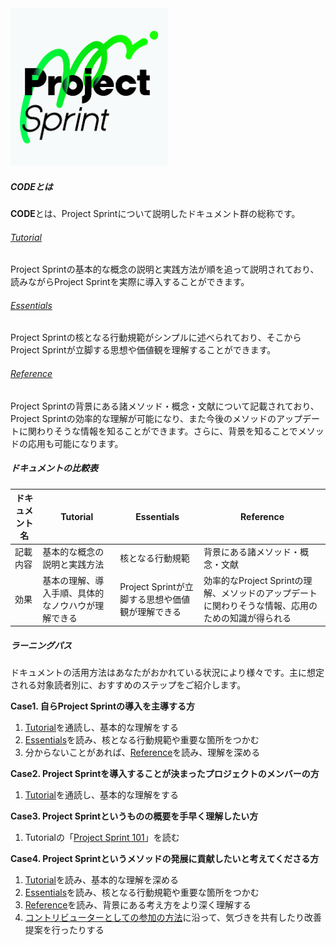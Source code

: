 <img alt="Project Sprint" src="../images/pjs_logo.png" width="50%" />

##### CODEとは

**CODE**とは、Project Sprintについて説明したドキュメント群の総称です。

###### [Tutorial](../ja/code/tutorial/index.md)
Project Sprintの基本的な概念の説明と実践方法が順を追って説明されており、読みながらProject Sprintを実際に導入することができます。

###### [Essentials](../ja/code/essentials.md)
Project Sprintの核となる行動規範がシンプルに述べられており、そこからProject Sprintが立脚する思想や価値観を理解することができます。

###### [Reference](../ja/code/reference.md)
Project Sprintの背景にある諸メソッド・概念・文献について記載されており、Project Sprintの効率的な理解が可能になり、また今後のメソッドのアップデートに関わりそうな情報を知ることができます。さらに、背景を知ることでメソッドの応用も可能になります。

##### ドキュメントの比較表

|ドキュメント名|Tutorial|Essentials|Reference|
|---|---|---|---|
|記載内容|基本的な概念の説明と実践方法|核となる行動規範|背景にある諸メソッド・概念・文献|
|効果|基本の理解、導入手順、具体的なノウハウが理解できる|Project Sprintが立脚する思想や価値観が理解できる|効率的なProject Sprintの理解、メソッドのアップデートに関わりそうな情報、応用のための知識が得られる|

##### ラーニングパス

ドキュメントの活用方法はあなたがおかれている状況により様々です。主に想定される対象読者別に、おすすめのステップをご紹介します。

**Case1. 自らProject Sprintの導入を主導する方**
1. [Tutorial](../ja/code/tutorial/index.md)を通読し、基本的な理解をする
2. [Essentials](../ja/code/essentials.md)を読み、核となる行動規範や重要な箇所をつかむ
3. 分からないことがあれば、[Reference](../ja/code/reference.md)を読み、理解を深める

**Case2. Project Sprintを導入することが決まったプロジェクトのメンバーの方**
1. [Tutorial](../ja/code/tutorial/index.md)を通読し、基本的な理解をする

**Case3. Project Sprintというものの概要を手早く理解したい方**
1. Tutorialの「[Project Sprint 101](../ja/code/tutorial/section1-1.md)」を読む

**Case4. Project Sprintというメソッドの発展に貢献したいと考えてくださる方**
1. [Tutorial](../ja/code/tutorial/index.md)を読み、基本的な理解を深める
2. [Essentials](../ja/code/essentials.md)を読み、核となる行動規範や重要な箇所をつかむ
3. [Reference](../ja/code/reference.md)を読み、背景にある考え方をより深く理解する
4. [コントリビューターとしての参加の方法](../contributing.md)に沿って、気づきを共有したり改善提案を行ったりする
